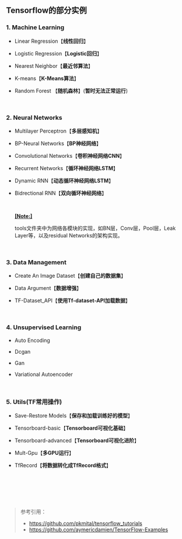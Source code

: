 ## Tensorflow的部分实例



### 1. Machine Learning

* Linear Regression【**线性回归**】

* Logistic Regression【**Logistic回归**】

* Nearest Neighbor【**最近邻算法**】

* K-means【**K-Means算法**】

* Random Forest 【**随机森林**】(**暂时无法正常运行**)

  ​    

### 2. Neural Networks

* Multilayer Perceptron【**多层感知机**】

* BP-Neural Networks【**BP神经网络**】

* Convolutional Networks【**卷积神经网络CNN**】

* Recurrent Networks【**循环神经网络LSTM**】

* Dynamic RNN【**动态循环神经网络LSTM**】

* Bidrectional RNN【**双向循环神经网络**】

  ​    

  **<u>[Note:]</u>**

  tools文件夹中为网络各模块的实现，如BN层，Conv层，Pool层，Leak Layer等，以及residual Networks的架构实现。

​    

### 3. Data Management

* Create An Image Dataset【**创建自己的数据集**】

* Data Argument【**数据增强**】

* TF-Dataset_API【**使用Tf-dataset-API加载数据**】

  ​    


### 4. Unsupervised Learning

- Auto Encoding

- Dcgan

- Gan

- Variational Autoencoder

  ​    


### 5. Utils(TF常用操作)

- Save-Restore Models【**保存和加载训练好的模型**】

- Tensorboard-basic【**Tensorboard可视化基础**】

- Tensorboard-advanced【**Tensorboard可视化进阶**】

- Mult-Gpu【**多GPU运行**】

- TfRecord【**将数据转化成TfRecord格式**】

  ​    

  ​    

  ​    

  

> 参考引用：
>
> * <https://github.com/pkmital/tensorflow_tutorials>
> * <https://github.com/aymericdamien/TensorFlow-Examples>

